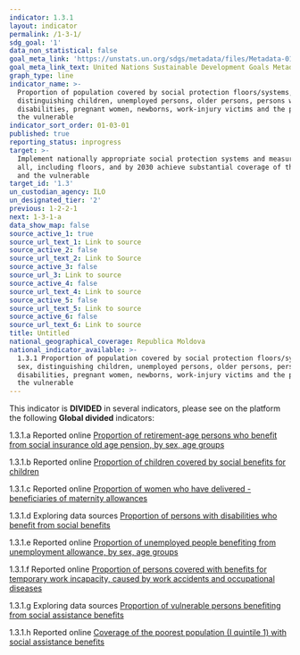 ```yaml
---
indicator: 1.3.1
layout: indicator
permalink: /1-3-1/
sdg_goal: '1'
data_non_statistical: false
goal_meta_link: 'https://unstats.un.org/sdgs/metadata/files/Metadata-01-03-01a.pdf'
goal_meta_link_text: United Nations Sustainable Development Goals Metadata (pdf 894kB)
graph_type: line
indicator_name: >-
  Proportion of population covered by social protection floors/systems, by sex,
  distinguishing children, unemployed persons, older persons, persons with
  disabilities, pregnant women, newborns, work-injury victims and the poor and
  the vulnerable
indicator_sort_order: 01-03-01
published: true
reporting_status: inprogress
target: >-
  Implement nationally appropriate social protection systems and measures for
  all, including floors, and by 2030 achieve substantial coverage of the poor
  and the vulnerable
target_id: '1.3'
un_custodian_agency: ILO
un_designated_tier: '2'
previous: 1-2-2-1
next: 1-3-1-a
data_show_map: false
source_active_1: true
source_url_text_1: Link to source
source_active_2: false
source_url_text_2: Link to Source
source_active_3: false
source_url_3: Link to source
source_active_4: false
source_url_text_4: Link to source
source_active_5: false
source_url_text_5: Link to source
source_active_6: false
source_url_text_6: Link to source
title: Untitled
national_geographical_coverage: Republica Moldova
national_indicator_available: >-
  1.3.1 Proportion of population covered by social protection floors/systems, by
  sex, distinguishing children, unemployed persons, older persons, persons with
  disabilities, pregnant women, newborns, work-injury victims and the poor and
  the vulnerable
---
```

This indicator is **DIVIDED** in several indicators, please see on the platform the following **Global divided** indicators:

1.3.1.a  Reported online [Proportion of retirement-age persons who benefit from social insurance old age pension, by sex, age groups](https://statisticamd.github.io/open-sdg-site-starter/1-3-1-a)

 
1.3.1.b  Reported online [Proportion of children covered by social benefits for children](https://statisticamd.github.io/open-sdg-site-starter/1-3-1-b)

 
1.3.1.c  Reported online [Proportion of women who have delivered - beneficiaries of maternity allowances](https://statisticamd.github.io/open-sdg-site-starter/1-3-1-c)

 
1.3.1.d  Exploring data sources [Proportion of persons with disabilities who benefit from social benefits](https://statisticamd.github.io/open-sdg-site-starter/1-3-1-d)

 
1.3.1.e  Reported online [Proportion of unemployed people benefiting from unemployment allowance, by sex, age groups](https://statisticamd.github.io/open-sdg-site-starter/1-3-1-e)

 
1.3.1.f  Reported online [Proportion of persons covered with benefits for temporary work incapacity, caused by work accidents and occupational diseases](https://statisticamd.github.io/open-sdg-site-starter/1-3-1-f)

 
1.3.1.g  Exploring data sources [Proportion of vulnerable persons benefiting from social assistance benefits](https://statisticamd.github.io/open-sdg-site-starter/1-3-1-g)

 
1.3.1.h  Reported online [Coverage of the poorest population (I quintile 1) with social assistance benefits](https://statisticamd.github.io/open-sdg-site-starter/1-3-1-h)
